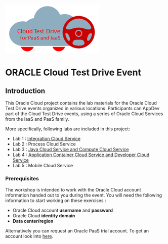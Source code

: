 ![](common/images/customer.logo.png)
---
# ORACLE Cloud Test Drive Event #

## Introduction ##

This Oracle Cloud project contains the lab materials for the Oracle Cloud Test Drive events organized in various locations.  Participants can AppDev part of the Cloud Test Drive events, using a series of Oracle Cloud Services from the IaaS and PaaS family.  

More specifically, following labs are included in this project:
+ Lab 1 : [Integration Cloud Service](https://github.com/CloudTestDrive/EventLabs/blob/master/Integration/readme.md)
+ Lab 2 : Process Cloud Service
+ Lab 3 : [Java Cloud Service and Compute Cloud Service](https://github.com/CloudTestDrive/EventLabs/blob/master/AppDev/README.md)
+ Lab 4 : [Application Container Cloud Service and Developer Cloud Service](https://github.com/CloudTestDrive/EventLabs/blob/master/AppDev/README.md)
+ Lab 5 : Mobile Cloud Service

### Prerequisites ###

The workshop is intended to work with the Oracle Cloud account information handed out to you during the event.  You will need the following information to start working on these exercises :

+ Oracle Cloud account **username** and **password**
+ Oracle Cloud **identity domain**
+ **Data center/region**

Alternatively you can request an Oracle PaaS trial account. To get an account look into [here](common/request.for.trial.md).

